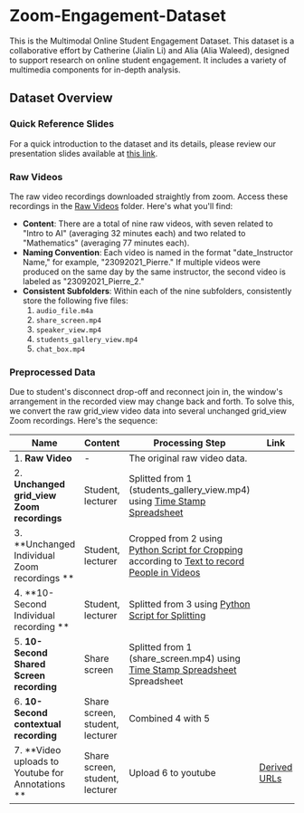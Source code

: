 # Zoom-Engagement-Dataset 

This is the Multimodal Online Student Engagement Dataset. This dataset is a collaborative effort by Catherine (Jialin Li) and Alia (Alia Waleed), designed to support research on online student engagement. It includes a variety of multimedia components for in-depth analysis.

## Dataset Overview

### Quick Reference Slides
For a quick introduction to the dataset and its details, please review our presentation slides available at [this link](https://docs.google.com/presentation/d/1oICvGvWpDMS1Ro6-yWFDrBTs-GKh_TB4LxYbBjpdD5Y/edit?usp=sharing).

### Raw Videos

The raw video recordings downloaded straightly from zoom. Access these recordings in the [Raw Videos](https://drive.google.com/drive/folders/12e2aJ3oW91NYt9XyptG9BrYOB44ag_Xr?usp=drive_link) folder. Here's what you'll find:

- **Content**: There are a total of nine raw videos, with seven related to "Intro to AI" (averaging 32 minutes each) and two related to "Mathematics" (averaging 77 minutes each).
- **Naming Convention**: Each video is named in the format "date_Instructor Name," for example, "23092021_Pierre." If multiple videos were produced on the same day by the same instructor, the second video is labeled as "23092021_Pierre_2."
- **Consistent Subfolders**: Within each of the nine subfolders, consistently store the following five files:
  1. `audio_file.m4a`
  2. `share_screen.mp4`
  3. `speaker_view.mp4`
  4. `students_gallery_view.mp4`
  5. `chat_box.mp4`

### Preprocessed Data
Due to student's disconnect drop-off and reconnect join in, the window's arrangement in the recorded view may change back and forth. To solve this, we convert the raw grid_view video data into several unchanged grid_view Zoom recordings. Here's the sequence:

| Name                                  | Content                                                                                                     | Processing Step                                                                                     | Link                                                                                                                           |
|---------------------------------------|-------------------------------------------------------------------------------------------------------------|-----------------------------------------------------------------------------------------------------|--------------------------------------------------------------------------------------------------------------------------------|
| 1. **Raw Video** | - | The original raw video data. |     |
| 2. **Unchanged grid_view Zoom recordings**   | Student, lecturer | Splitted from 1 (students_gallery_view.mp4) using [Time Stamp Spreadsheet](https://docs.google.com/spreadsheets/d/1pYKqmghlGIbarUW7rUkTX_hiaAkYlV_0R-ExDdXn0_c/edit#gid=0) | |
| 3. **Unchanged Individual Zoom recordings ** | Student, lecturer | Cropped from 2 using [Python Script for Cropping](https://drive.google.com/file/d/1je9xFKXrH3lmTsdaFkkWXOuW9xnjE0tp/view?usp=share_link) according to [Text to record People in Videos](https://docs.google.com/spreadsheets/d/1kwJogK-am3mgfxi7gFUr6KqTaWl5ET8fBsAqks86ZKQ/edit?usp=share_link)  | |
| 4. **10-Second Individual recording    **    | Student, lecturer | Splitted from 3 using [Python Script for Splitting](https://drive.google.com/file/d/18RaKtyPWgcPoat-nhkxFzW_z0JOlKncx/view?usp=drive_link)| | 
| 5. **10-Second Shared Screen recording**| Share screen | Splitted from 1 (share_screen.mp4) using [Time Stamp Spreadsheet](https://docs.google.com/spreadsheets/d/1pYKqmghlGIbarUW7rUkTX_hiaAkYlV_0R-ExDdXn0_c/edit#gid=0) Spreadsheet |  |
| 6. **10-Second contextual recording**| Share screen, student, lecturer | Combined 4 with 5  |  |
| 7. **Video uploads to Youtube for Annotations **        | Share screen, student, lecturer  | Upload 6 to youtube  | [Derived URLs](https://docs.google.com/spreadsheets/d/1kwJogK-am3mgfxi7gFUr6KqTaWl5ET8fBsAqks86ZKQ/edit?usp=share_link)                   |
